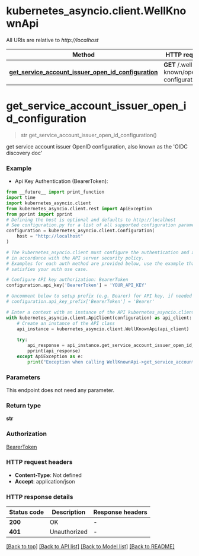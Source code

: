 # kubernetes_asyncio.client.WellKnownApi

All URIs are relative to *http://localhost*

Method | HTTP request | Description
------------- | ------------- | -------------
[**get_service_account_issuer_open_id_configuration**](WellKnownApi.md#get_service_account_issuer_open_id_configuration) | **GET** /.well-known/openid-configuration/ | 


# **get_service_account_issuer_open_id_configuration**
> str get_service_account_issuer_open_id_configuration()



get service account issuer OpenID configuration, also known as the 'OIDC discovery doc'

### Example

* Api Key Authentication (BearerToken):
```python
from __future__ import print_function
import time
import kubernetes_asyncio.client
from kubernetes_asyncio.client.rest import ApiException
from pprint import pprint
# Defining the host is optional and defaults to http://localhost
# See configuration.py for a list of all supported configuration parameters.
configuration = kubernetes_asyncio.client.Configuration(
    host = "http://localhost"
)

# The kubernetes_asyncio.client must configure the authentication and authorization parameters
# in accordance with the API server security policy.
# Examples for each auth method are provided below, use the example that
# satisfies your auth use case.

# Configure API key authorization: BearerToken
configuration.api_key['BearerToken'] = 'YOUR_API_KEY'

# Uncomment below to setup prefix (e.g. Bearer) for API key, if needed
# configuration.api_key_prefix['BearerToken'] = 'Bearer'

# Enter a context with an instance of the API kubernetes_asyncio.client
with kubernetes_asyncio.client.ApiClient(configuration) as api_client:
    # Create an instance of the API class
    api_instance = kubernetes_asyncio.client.WellKnownApi(api_client)
    
    try:
        api_response = api_instance.get_service_account_issuer_open_id_configuration()
        pprint(api_response)
    except ApiException as e:
        print("Exception when calling WellKnownApi->get_service_account_issuer_open_id_configuration: %s\n" % e)
```

### Parameters
This endpoint does not need any parameter.

### Return type

**str**

### Authorization

[BearerToken](../README.md#BearerToken)

### HTTP request headers

 - **Content-Type**: Not defined
 - **Accept**: application/json

### HTTP response details
| Status code | Description | Response headers |
|-------------|-------------|------------------|
**200** | OK |  -  |
**401** | Unauthorized |  -  |

[[Back to top]](#) [[Back to API list]](../README.md#documentation-for-api-endpoints) [[Back to Model list]](../README.md#documentation-for-models) [[Back to README]](../README.md)

